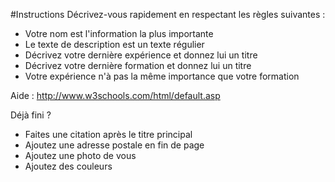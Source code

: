 #Instructions
Décrivez-vous rapidement en respectant les règles suivantes :

- Votre nom est l'information la plus importante
- Le texte de description est un texte régulier
- Décrivez votre dernière expérience et donnez lui un titre
- Décrivez votre dernière formation et donnez lui un titre
- Votre expérience n'à pas la même importance que votre formation

Aide : http://www.w3schools.com/html/default.asp

Déjà fini ?
- Faites une citation après le titre principal
- Ajoutez une adresse postale en fin de page
- Ajoutez une photo de vous
- Ajoutez des couleurs
